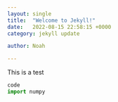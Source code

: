 ```yaml
---
layout: single
title:  "Welcome to Jekyll!"
date:   2022-08-15 22:58:15 +0000
category: jekyll update

author: Noah

---
```


This is a test 
~~~python
code 
import numpy
 ~~~~